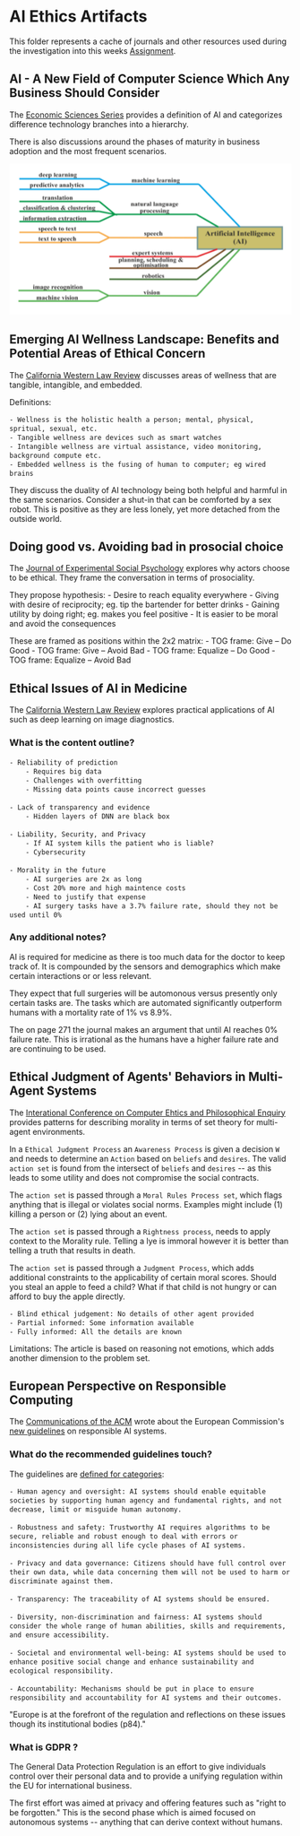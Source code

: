 # AI Ethics Artifacts

This folder represents a cache of journals and other resources used during the investigation into this weeks [Assignment](../Assignment.md).

## AI - A New Field of Computer Science Which Any Business Should Consider

The [Economic Sciences Series](AI_NewField_BusinessView.pdf) provides a definition of AI and categorizes difference technology branches into a hierarchy.

There is also discussions around the phases of maturity in business adoption and the most frequent scenarios.

![AI-Hierarchy.png](AI-Hierarchy.png)

## Emerging AI Wellness Landscape: Benefits and Potential Areas of Ethical Concern

The [California Western Law Review](AI_Wellness_Landscape.pdf) discusses areas of wellness that are tangible, intangible, and embedded.

Definitions:

    - Wellness is the holistic health a person; mental, physical, spritual, sexual, etc.
    - Tangible wellness are devices such as smart watches
    - Intangible wellness are virtual assistance, video monitoring, background compute etc.
    - Embedded wellness is the fusing of human to computer; eg wired brains

They discuss the duality of AI technology being both helpful and harmful in the same scenarios. Consider a shut-in that can be comforted by a sex robot. This is positive as they are less lonely, yet more detached from the outside world.

## Doing good vs. Avoiding bad in prosocial choice

The [Journal of Experimental Social Psychology](DoingGood_vs_AvoidingBad.pdf) explores why actors choose to be ethical. They frame the conversation in terms of prosociality.

They propose hypothesis:
    - Desire to reach equality everywhere
    - Giving with desire of reciprocity; eg. tip the bartender for better drinks
    - Gaining utility by doing right; eg. makes you feel positive
    - It is easier to be moral and avoid the consequences 

These are framed as positions within the 2x2 matrix:
    - TOG frame: Give – Do Good 
    - TOG frame: Give – Avoid Bad 
    - TOG frame: Equalize – Do Good 
    - TOG frame: Equalize – Avoid Bad

## Ethical Issues of AI in Medicine

The [California Western Law Review](EthicalIssues_AI_Medicine.pdf) explores practical applications of AI such as deep learning on image diagnostics.

### What is the content outline?
   
    - Reliability of prediction
        - Requires big data 
        - Challenges with overfitting
        - Missing data points cause incorrect guesses
    
    - Lack of transparency and evidence
        - Hidden layers of DNN are black box

    - Liability, Security, and Privacy
        - If AI system kills the patient who is liable?
        - Cybersecurity

    - Morality in the future
        - AI surgeries are 2x as long
        - Cost 20% more and high maintence costs
        - Need to justify that expense
        - AI surgery tasks have a 3.7% failure rate, should they not be used until 0%

### Any additional notes?

AI is required for medicine as there is too much data for the doctor to keep track of. It is compounded by the sensors and demographics which make certain interactions or or less relevant.

They expect that full surgeries will be automonous versus presently only certain tasks are. The tasks which are automated significantly outperform humans with a mortality rate of 1% vs 8.9%.

The on page 271 the journal makes an argument that until AI reaches 0% failure rate. This is irrational as the humans have a higher failure rate and are continuing to be used.

## Ethical Judgment of Agents' Behaviors in Multi-Agent Systems

The [Interational Conference on Computer Ehtics and Philosophical Enquiry](EthicalJudgement_MultiAgentSystems.pdf) provides patterns for describing morality in terms of set theory for multi-agent environments.

In a `Ethical Judgment Process` an `Awareness Process` is given a decision `W` and needs to determine an `Action` based on `beliefs` and `desires`. The valid `action set` is found from the intersect of `beliefs` and `desires` -- as this leads to some utility and does not compromise the social contracts.

The `action set` is passed through a `Moral Rules Process set`, which flags anything that is illegal or violates social norms. Examples might include (1) killing a person or (2) lying about an event.

The `action set` is passed through a `Rightness process`, needs to apply context to the Morality rule. Telling a lye is immoral however it is better than telling a truth that results in death.

The `action set` is passed through a `Judgment Process`, which adds additional constraints to the applicability of certain moral scores. Should you steal an apple to feed a child? What if that child is not hungry or can afford to buy the apple directly.

    - Blind ethical judgement: No details of other agent provided
    - Partial informed: Some information available
    - Fully informed: All the details are known

Limitations: The article is based on reasoning not emotions, which adds another dimension to the problem set.

## European Perspective on Responsible Computing

The [Communications of the ACM](EuropeanPerspective_ResponsibleComputing.pdf) wrote about the European Commission's [new guidelines](https://ec.europa.eu/digital-single-market/en/news/ethics-guidelines-trustworthy-ai) on responsible AI systems.

### What do the recommended guidelines touch?

The guidelines are [defined for categories](https://www.engadget.com/2019/04/08/eu-ai-ethics-guidelines/):

    - Human agency and oversight: AI systems should enable equitable societies by supporting human agency and fundamental rights, and not decrease, limit or misguide human autonomy.

    - Robustness and safety: Trustworthy AI requires algorithms to be secure, reliable and robust enough to deal with errors or inconsistencies during all life cycle phases of AI systems.

    - Privacy and data governance: Citizens should have full control over their own data, while data concerning them will not be used to harm or discriminate against them.

    - Transparency: The traceability of AI systems should be ensured.

    - Diversity, non-discrimination and fairness: AI systems should consider the whole range of human abilities, skills and requirements, and ensure accessibility.
    
    - Societal and environmental well-being: AI systems should be used to enhance positive social change and enhance sustainability and ecological responsibility.

    - Accountability: Mechanisms should be put in place to ensure responsibility and accountability for AI systems and their outcomes.

"Europe is at the forefront of the regulation and reflections on these issues though its institutional bodies (p84)."

### What is GDPR ?

The General Data Protection Regulation is an effort to give individuals control over their personal data and to provide a unifying regulation within the EU for international business. 

The first effort was aimed at privacy and offering features such as "right to be forgotten." This is the second phase which is aimed focused on autonomous systems -- anything that can derive context without humans.